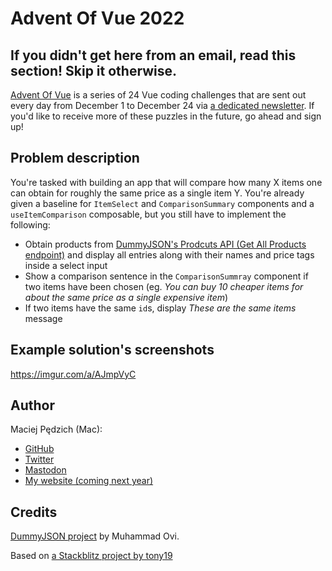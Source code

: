 # Advent Of Vue 2022

## If you didn't get here from an email, read this section! Skip it otherwise.

[Advent Of Vue](https://adventofvue.com) is a series of 24 Vue coding challenges that are sent out every day from December 1 to December 24 via [a dedicated newsletter](https://www.getrevue.co/profile/AdventOfVue). If you'd like to receive more of these puzzles in the future, go ahead and sign up!

## Problem description

You're tasked with building an app that will compare how many X items one can obtain for roughly the same price as a single item Y. You're already given a baseline for `ItemSelect` and `ComparisonSummary` components and a `useItemComparison` composable, but you still have to implement the following:

- Obtain products from [DummyJSON's Prodcuts API (Get All Products endpoint)](https://dummyjson.com/docs/products) and display all entries along with their names and price tags inside a select input
- Show a comparison sentence in the `ComparisonSummray` component if two items have been chosen (eg. _You can buy 10 cheaper items for about the same price as a single expensive item_)
- If two items have the same `id`s, display _These are the same items_ message

## Example solution's screenshots

https://imgur.com/a/AJmpVyC

## Author

Maciej Pędzich (Mac):

- [GitHub](https://github.com/maciejpedzich)
- [Twitter](https://twitter.com/MaciejPedzich)
- [Mastodon](https://notacult.social/@maciejpedzich)
- [My website (coming next year)](https://maciejpedzi.ch)

## Credits

[DummyJSON project](https://github.com/Ovi/DummyJSON) by Muhammad Ovi.

Based on [a Stackblitz project by tony19](https://stackblitz.com/edit/vue3-vite-starter)